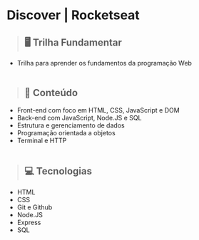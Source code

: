 # Discover | Rocketseat

> ## 🖥️ Trilha Fundamentar 

* Trilha para aprender os fundamentos da programação Web <br><br>

> ## 📝 Conteúdo

* Front-end com foco em HTML, CSS, JavaScript e DOM
* Back-end com JavaScript, Node.JS e SQL
* Estrutura e gerenciamento de dados
* Programação orientada a objetos
* Terminal e HTTP 
<br><br>

> ## 💻 Tecnologias
 - HTML
 - CSS 
 - Git e Github
 - Node.JS
 - Express
 - SQL

